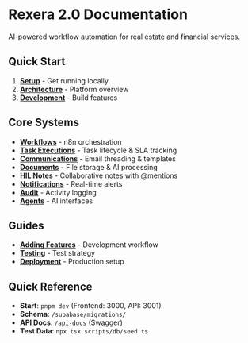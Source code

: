 # Rexera 2.0 Documentation

AI-powered workflow automation for real estate and financial services.

## Quick Start

1. **[Setup](getting-started.md)** - Get running locally
2. **[Architecture](architecture.md)** - Platform overview  
3. **[Development](development.md)** - Build features

## Core Systems

- **[Workflows](systems/workflows.md)** - n8n orchestration
- **[Task Executions](systems/task-executions.md)** - Task lifecycle & SLA tracking  
- **[Communications](systems/communications.md)** - Email threading & templates
- **[Documents](systems/documents.md)** - File storage & AI processing
- **[HIL Notes](systems/hil-notes.md)** - Collaborative notes with @mentions
- **[Notifications](systems/notifications.md)** - Real-time alerts
- **[Audit](systems/audit.md)** - Activity logging
- **[Agents](systems/agents.md)** - AI interfaces

## Guides

- **[Adding Features](guides/adding-features.md)** - Development workflow
- **[Testing](guides/testing.md)** - Test strategy
- **[Deployment](guides/deployment.md)** - Production setup

## Quick Reference

- **Start**: `pnpm dev` (Frontend: 3000, API: 3001)
- **Schema**: `/supabase/migrations/`
- **API Docs**: `/api-docs` (Swagger)
- **Test Data**: `npx tsx scripts/db/seed.ts`